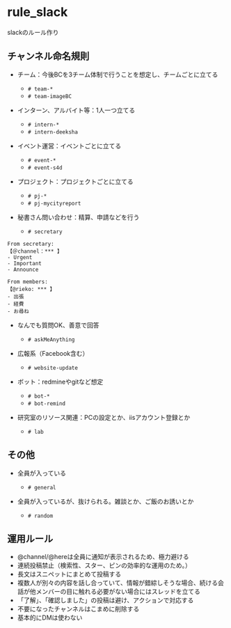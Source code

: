 # rule_slack
slackのルール作り

## チャンネル命名規則

- チーム：今後BCを3チーム体制で行うことを想定し、チームごとに立てる
  - `# team-*`
  - `# team-imageBC`

- インターン、アルバイト等：1人一つ立てる
  - `# intern-*`
  - `# intern-deeksha`

- イベント運営：イベントごとに立てる
  - `# event-*`
  - `# event-s4d`

- プロジェクト：プロジェクトごとに立てる
  - `# pj-*` 
  - `# pj-mycityreport`

- 秘書さん問い合わせ：精算、申請などを行う
  - `# secretary`

```
From secretary: 
【＠channel：*** 】
- Urgent
- Important
- Announce 
```
```
From members:
【@rieko: *** 】
- 出張
- 経費
- お尋ね
```

- なんでも質問OK、善意で回答
  - `# askMeAnything`

- 広報系（Facebook含む）
  - `# website-update`

- ボット：redmineやgitなど想定
  - `# bot-*`
  - `# bot-remind`

- 研究室のリソース関連：PCの設定とか、iisアカウント登録とか
  - `# lab`

## その他

- 全員が入っている
  - `# general`

- 全員が入っているが、抜けられる。雑談とか、ご飯のお誘いとか
  - `# random`

## 運用ルール

- @channel/@hereは全員に通知が表示されるため、極力避ける
- 連続投稿禁止（検索性、スター、ピンの効率的な運用のため。）
- 長文はスニペットにまとめて投稿する
- 複数人が別々の内容を話し合っていて、情報が錯綜しそうな場合、続ける会話が他メンバーの目に触れる必要がない場合にはスレッドを立てる
- 「了解」、「確認しました」の投稿は避け、アクションで対応する
- 不要になったチャンネルはこまめに削除する
- 基本的にDMは使わない
